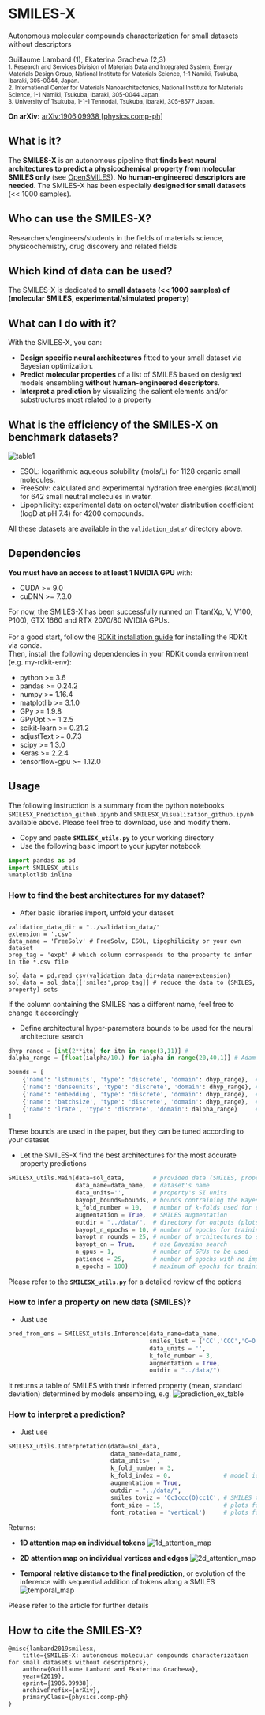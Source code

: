 # SMILES-X
Autonomous molecular compounds characterization for small datasets without descriptors</br>

Guillaume Lambard (1), Ekaterina Gracheva (2,3)</br>
<sub>1. Research and Services Division of Materials Data and Integrated System, Energy Materials Design Group, National Institute for Materials Science, 1-1 Namiki, Tsukuba, Ibaraki, 305-0044, Japan.</sub></br>
<sub>2. International Center for Materials Nanoarchitectonics, National Institute for Materials Science, 1-1 Namiki, Tsukuba, Ibaraki, 305-0044 Japan.</sub></br>
<sub>3. University of Tsukuba, 1-1-1 Tennodai, Tsukuba, Ibaraki, 305-8577 Japan.</sub></br>

**On arXiv:** [	arXiv:1906.09938 [physics.comp-ph]](https://arxiv.org/abs/1906.09938)

## What is it?
The **SMILES-X** is an autonomous pipeline that **finds best neural architectures to predict a physicochemical property from molecular SMILES only** (see [OpenSMILES](http://opensmiles.org/opensmiles.html)). **No human-engineered descriptors are needed**. The SMILES-X has been especially **designed for small datasets** (<< 1000 samples). 

## Who can use the SMILES-X?
Researchers/engineers/students in the fields of materials science, physicochemistry, drug discovery and related fields
 
## Which kind of data can be used?
The SMILES-X is dedicated to **small datasets (<< 1000 samples) of (molecular SMILES, experimental/simulated property)**

## What can I do with it?
With the SMILES-X, you can:
* **Design specific neural architectures** fitted to your small dataset via Bayesian optimization.
* **Predict molecular properties** of a list of SMILES based on designed models ensembling **without human-engineered descriptors**.
* **Interpret a prediction** by visualizing the salient elements and/or substructures most related to a property

## What is the efficiency of the SMILES-X on benchmark datasets?
![table1](/images/Table1_SMILESX_paper.png)

* ESOL: logarithmic aqueous solubility (mols/L) for 1128 organic small molecules.
* FreeSolv: calculated and experimental hydration free energies (kcal/mol) for 642 small neutral molecules in water.
* Lipophilicity: experimental data on octanol/water distribution coefficient (logD at pH 7.4) for 4200 compounds. 

All these datasets are available in the `validation_data/` directory above. 

## Dependencies
**You must have an access to at least 1 NVIDIA GPU** with:</br>
* CUDA >= 9.0
* cuDNN >= 7.3.0

For now, the SMILES-X has been successfully runned on Titan(Xp, V, V100, P100), GTX 1660 and RTX 2070/80 NVIDIA GPUs.</br>
</br>
For a good start, follow the [RDKit installation guide](https://www.rdkit.org/docs/Install.html) for installing the RDKit via conda.</br>
Then, install the following dependencies in your RDKit conda environment (e.g. my-rdkit-env):</br>
* python >= 3.6
* pandas >= 0.24.2
* numpy >= 1.16.4
* matplotlib >= 3.1.0
* GPy >= 1.9.8
* GPyOpt >= 1.2.5
* scikit-learn >= 0.21.2
* adjustText >= 0.7.3
* scipy >= 1.3.0
* Keras >= 2.2.4
* tensorflow-gpu >= 1.12.0

## Usage
The following instruction is a summary from the python notebooks `SMILESX_Prediction_github.ipynb` and `SMILESX_Visualization_github.ipynb` available above. Please feel free to download, use and modify them. 

* Copy and paste **`SMILESX_utils.py`** to your working directory
* Use the following basic import to your jupyter notebook
```python
import pandas as pd
import SMILESX_utils
%matplotlib inline
```

### How to find the best architectures for my dataset?
* After basic libraries import, unfold your dataset
```
validation_data_dir = "../validation_data/"
extension = '.csv'
data_name = 'FreeSolv' # FreeSolv, ESOL, Lipophilicity or your own dataset
prop_tag = 'expt' # which column corresponds to the property to infer in the *.csv file

sol_data = pd.read_csv(validation_data_dir+data_name+extension)
sol_data = sol_data[['smiles',prop_tag]] # reduce the data to (SMILES, property) sets
```
If the column containing the SMILES has a different name, feel free to change it accordingly

* Define architectural hyper-parameters bounds to be used for the neural architecture search
```python
dhyp_range = [int(2**itn) for itn in range(3,11)] # 
dalpha_range = [float(ialpha/10.) for ialpha in range(20,40,1)] # Adam's learning rate = 10^(-dalpha_range)

bounds = [
    {'name': 'lstmunits', 'type': 'discrete', 'domain': dhyp_range},  # number of LSTM units
    {'name': 'denseunits', 'type': 'discrete', 'domain': dhyp_range}, # number of Dense units
    {'name': 'embedding', 'type': 'discrete', 'domain': dhyp_range},  # number of Embedding dimensions
    {'name': 'batchsize', 'type': 'discrete', 'domain': dhyp_range},  # batch size per epoch during training
    {'name': 'lrate', 'type': 'discrete', 'domain': dalpha_range}     # Adam's learning rate 10^(-dalpharange) 
]
```
These bounds are used in the paper, but they can be tuned according to your dataset

* Let the SMILES-X find the best architectures for the most accurate property predictions
```python
SMILESX_utils.Main(data=sol_data,        # provided data (SMILES, property)
                   data_name=data_name,  # dataset's name
                   data_units='',        # property's SI units
                   bayopt_bounds=bounds, # bounds contraining the Bayesian search of neural architectures
                   k_fold_number = 10,   # number of k-folds used for cross-validation
                   augmentation = True,  # SMILES augmentation
                   outdir = "../data/",  # directory for outputs (plots + .txt files)
                   bayopt_n_epochs = 10, # number of epochs for training during Bayesian search
                   bayopt_n_rounds = 25, # number of architectures to sample during Bayesian search 
                   bayopt_on = True,     # use Bayesian search
                   n_gpus = 1,           # number of GPUs to be used
                   patience = 25,        # number of epochs with no improvement after which training will be stopped
                   n_epochs = 100)       # maximum of epochs for training
```
Please refer to the **`SMILESX_utils.py`** for a detailed review of the options 

### How to infer a property on new data (SMILES)?
* Just use
```python
pred_from_ens = SMILESX_utils.Inference(data_name=data_name, 
                                        smiles_list = ['CC','CCC','C=O'], # new list of SMILES to characterize
                                        data_units = '',
                                        k_fold_number = 3,                # number of k-folds used for inference
                                        augmentation = True,              # with SMILES augmentation
                                        outdir = "../data/")
```

It returns a table of SMILES with their inferred property (mean, standard deviation) determined by models ensembling, e.g.
![prediction_ex_table](/images/Prediction_Ex_SMILESX_paper.png)

### How to interpret a prediction?
* Just use
```python
SMILESX_utils.Interpretation(data=sol_data, 
                             data_name=data_name, 
                             data_units='', 
                             k_fold_number = 3,
                             k_fold_index = 0,               # model id to use for interpretation
                             augmentation = True, 
                             outdir = "../data/", 
                             smiles_toviz = 'Cc1ccc(O)cc1C', # SMILES to interpret
                             font_size = 15,                 # plots font parameter
                             font_rotation = 'vertical')     # plots font parameter
```

Returns:
* **1D attention map on individual tokens**
![1d_attention_map](/images/Interpretation_1D_FreeSolv_SAMPL_seed_17730.png)

* **2D attention map on individual vertices and edges**
![2d_attention_map](/images/Interpretation_2D_FreeSolv_SAMPL_seed_17730.png)

* **Temporal relative distance to the final prediction**, or evolution of the inference with sequential addition of tokens along a SMILES
![temporal_map](/images/Interpretation_temporal_FreeSolv_SAMPL_seed_17730.png)

Please refer to the article for further details

## How to cite the SMILES-X?
```
@misc{lambard2019smilesx,
    title={SMILES-X: autonomous molecular compounds characterization for small datasets without descriptors},
    author={Guillaume Lambard and Ekaterina Gracheva},
    year={2019},
    eprint={1906.09938},
    archivePrefix={arXiv},
    primaryClass={physics.comp-ph}
}
```
